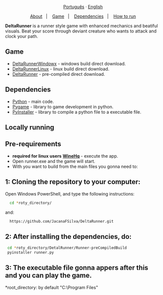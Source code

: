 <div align="center">
  <a href="README-pt.md">Português</a>
  ·
  <a href="README.md">English</a>
</div>
  
<p align="center">
  <a href="#about">About</a>&nbsp;&nbsp;&nbsp;|&nbsp;&nbsp;&nbsp;
  <a href="#live-server">Game</a>&nbsp;&nbsp;&nbsp;|&nbsp;&nbsp;&nbsp;
  <a href="#dependencies">Dependencies</a>&nbsp;&nbsp;&nbsp;|&nbsp;&nbsp;&nbsp;
  <a href="#execute">How to run</a>
</p>

<a id="about"></a>
**DeltaRunner** is a runner style game with enhanced mechanics and beatiful visuals. Beat your score through deviant creature who wants to attack and clock your path.
        
<a id="live-server"></a>

## Game
- [DeltaRunnerWindowx](https://github.com/JacanaFSilva/DeltaRunner/archive/refs/heads/windowsBuild.zip) - windows build direct download.
- [DeltaRunnerLinux](https://github.com/JacanaFSilva/DeltaRunner/archive/refs/heads/linuxBuild.zip) - linux build direct download.
- [DeltaRunner](https://github.com/JacanaFSilva/DeltaRunner/archive/refs/heads/main.zip) - pre-compiled direct download.

<a id="dependencies"></a>

## Dependencies

- [Python](https://www.python.org/) - main code.
- [Pygame](https://www.pygame.org/news) - library to  game development in python.
- [PyInstaller](https://pypi.org/project/pyinstaller/) - library to compile a python file to a executable file.

<a id="execute"></a>

## Locally running

<h2><strong>Pre-requirements</strong></h2>

- **required for linux users** **[WineHq](https://wiki.winehq.org/Download)** - execute the app.
- Open runner.exe and the game will start.
- With you want to build from the main files you gonna need to:

## 1: Cloning the repository to your computer:

Open Windows PowerShell, and type the following instructions:
```sh
  cd *roty_directory/
```
and:
```sh
  https://github.com/JacanaFSilva/DeltaRunner.git
```

## 2: After installing the dependencies, do:

```sh
 cd *roty_directory/DetalRunner/Runner-preCompiledBuild
 pyinstaller runner.py
```

## 3: The executable file gonna appers after this and you can play the game.

*root_directory: by default "C:\Program Files"
<!--<h1 align="center">
  <img alt="Runner" src="public/images/logo.svg" height="100px" />
    <br>Runner, faster than sanic<br/>
</h1>
-->
